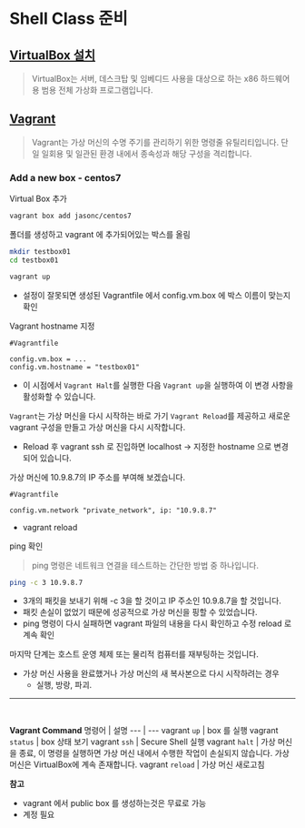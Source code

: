 # Shell Class 준비
## [VirtualBox 설치](https://www.virtualbox.org/)
> VirtualBox는 서버, 데스크탑 및 임베디드 사용을 대상으로 하는 x86 하드웨어용 범용 전체 가상화 프로그램입니다.

## [Vagrant](https://developer.hashicorp.com/vagrant)
> Vagrant는 가상 머신의 수명 주기를 관리하기 위한 명령줄 유틸리티입니다. 단일 일회용 및 일관된 환경 내에서 종속성과 해당 구성을 격리합니다.

### Add a new box - centos7

Virtual Box 추가

```sh
vagrant box add jasonc/centos7
```

폴더를 생성하고 vagrant 에 추가되어있는 박스를 올림
```sh
mkdir testbox01
cd testbox01

vagrant up
```
- 설정이 잘못되면 생성된 Vagrantfile 에서 config.vm.box 에 박스 이름이 맞는지 확인

Vagrant hostname 지정
```
#Vagrantfile

config.vm.box = ...
config.vm.hostname = "testbox01"
```
- 이 시점에서 `Vagrant Halt`를 실행한 다음 `Vagrant up`을 실행하여 이 변경 사항을 활성화할 수 있습니다.

`Vagrant`는 가상 머신을 다시 시작하는 바로 가기 `Vagrant Reload`를 제공하고 새로운 vagrant 구성을 만들고 가상 머신을 다시 시작합니다.
- Reload 후 vagrant ssh 로 진입하면 localhost -> 지정한 hostname 으로 변경되어 있습니다.

가상 머신에 10.9.8.7의 IP 주소를 부여해 보겠습니다.
```
#Vagrantfile

config.vm.network "private_network", ip: "10.9.8.7"
```
- vagrant reload

ping 확인
> ping 명령은 네트워크 연결을 테스트하는 간단한 방법 중 하나입니다.

```sh
ping -c 3 10.9.8.7
```
- 3개의 패킷을 보내기 위해 -c 3을 할 것이고 IP 주소인 10.9.8.7을 할 것입니다.
- 패킷 손실이 없었기 때문에 성공적으로 가상 머신을 핑할 수 있었습니다.
- ping 명령이 다시 실패하면 vagrant 파일의 내용을 다시 확인하고 수정 reload 로 계속 확인

마지막 단계는 호스트 운영 체제 또는 물리적 컴퓨터를 재부팅하는 것입니다.
- 가상 머신 사용을 완료했거나 가상 머신의 새 복사본으로 다시 시작하려는 경우 
    - 실행, 방랑, 파괴.


---

<br/>

**Vagrant Command**
명령어 | 설명
--- | ---
vagrant `up` | box 를 실행
vagrant `status` | box 상태 보기
vagrant `ssh` | Secure Shell 실행
vagrant `halt` | 가상 머신을 종료, 이 명령을 실행하면 가상 머신 내에서 수행한 작업이 손실되지 않습니다. 가상 머신은 VirtualBox에 계속 존재합니다.
vagrant `reload` | 가상 머신 새로고침

**참고**
- vagrant 에서 public box 를 생성하는것은 무료로 가능
- 계정 필요

